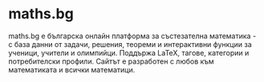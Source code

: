 # maths.bg
maths.bg е българска онлайн платформа за състезателна математика - с база данни от задачи, решения, теореми и интерактивни функции за ученици, учители и олимпийци. Поддържа LaTeX, тагове, категории и потребителски профили. Сайтът е разработен с любов към математиката и всички математици.
